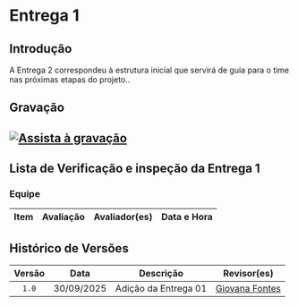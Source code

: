 # Entrega 1

## Introdução

A Entrega 2 correspondeu à estrutura inicial que servirá de guia para o time nas próximas etapas do projeto..

## Gravação

[![Assista à gravação]()]()     
---

## Lista de Verificação e inspeção da Entrega 1

###  Equipe

| Item | Avaliação | Avaliador(es) | Data e Hora |
| :---- | :---: | :---: | :---: |





## Histórico de Versões 

| Versão | Data | Descrição | Revisor(es) |
|:-:|:-:|:-:|:-:|
| `1.0`  | 30/09/2025 | Adição da Entrega 01 |  [Giovana Fontes](https://github.com/GiovanaFontesS) |
